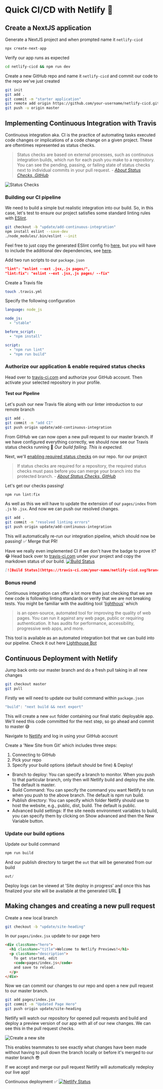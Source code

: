 # Quick CI/CD with Netlify :rocket:
## Create a NextJS application
Generate a NextJS project and when prompted name it `netlify-cicd`
```js
npx create-next-app
```
Verify our app runs as expected
```sh
cd netlify-cicd && npm run dev
```
Create a new GitHub repo and name it `netlify-cicd` and commit our code to the repo we've just created
```sh
git init
git add .
git commit -m "starter application"
git remote add origin https://github.com/your-username/netlify-cicd.git
git push -u origin master
```



## Implementing Continuous Integration with Travis
Continuous integration aka. CI is the practice of automating tasks executed code changes or implications of a code change on a given project. These are oftentimes represented as status checks.

> Status checks are based on external processes, such as continuous integration builds, which run for each push you make to a repository. You can see the pending, passing, or failing state of status checks next to individual commits in your pull request. - *[About Status Checks, GitHub](https://help.github.com/en/github/collaborating-with-issues-and-pull-requests/about-status-checks)*

![Status Checks](https://help.github.com/assets/images/help/pull_requests/commit-list-statuses.png)

### Building our CI pipeline
We need to build a simple but realistic integration into our build. So, in this case, let's test to ensure our project satisfies some standard linting rules with [ESlint](https://eslint.org). 

```sh
git checkout -b "update/add-continuous-integration"
npm install eslint --save-dev
./node_modules/.bin/eslint --init
```
Feel free to just copy the generated ESlint config fro [here](https://raw.githubusercontent.com/EoinTraynor/netlify-cicd/master/.eslintrc.json), but you will have to include the additional dev dependencies, see [here](https://raw.githubusercontent.com/EoinTraynor/netlify-cicd/master/package.json).

Add two run scripts to our `package.json`
```json
"lint": "eslint --ext .jsx,.js pages/",
"lint:fix": "eslint --ext .jsx,.js pages/ --fix"
```

Create a Travis file
```sh
touch .travis.yml
```
Specify the following configuration
```yml
language: node_js

node_js:
  - "stable"

before_script:
  - "npm install"

script:
  - "npm run lint"
  - "npm run build" 
```

### Authorize our application & enable required status checks
Head over to [travis-ci.com](https://travis-ci.com/dashboard) and authorize your GitHub account. Then activate your selected repository in your profile.

#### Test our Pipeline
Let's push our new Travis file along with our linter introduction to our remote branch
```sh
git add .
git commit -m "add CI"
git push origin update/add-continuous-integration
```

From GitHub we can now open a new pull request to our master branch. If we have configured everything correctly, we should now see our Travis status checks running 🤞
*Our build failing. This is expected.*

Next, we'll [enabling required status checks](https://help.github.com/en/github/administering-a-repository/enabling-required-status-checks) on our repo.
 for our project
> If status checks are required for a repository, the required status checks must pass before you can merge your branch into the protected branch. - *[About Status Checks, GitHub](https://help.github.com/en/github/collaborating-with-issues-and-pull-requests/about-status-checks)*


Let's get our checks passing!
```sh
npm run lint:fix
```
As well as this we will have to update the extension of our `pages/index` from `.js` to `.jsx`. And now we can push our resolved changes.

```sh
git add .
git commit -m "resolved linting errors"
git push origin update/add-continuous-integration
```

This will automatically re-run our integration pipeline, which should now be passing! ✅ Merge that PR!

Have we really even implemented CI if we don't have the badge to prove it? :joy: Head back over to [travis-ci.com](https://travis-ci.com) under your project and copy the markdown status of our build. 
[![Build Status](https://travis-ci.com/EoinTraynor/netlify-cicd.svg?branch=master)](https://travis-ci.com/EoinTraynor/netlify-cicd)
```md
[![Build Status](https://travis-ci.com/your-name/netlify-cicd.svg?branch=master)](https://travis-ci.com/your-name/netlify-cicd)
```

### Bonus round
Continuous integration can offer a lot more than just checking that we are new code is following linting standards or verify that we are not breaking tests. You might be familiar with the auditing tool '[lighthous](https://developers.google.com/web/tools/lighthouse)' which
> is an open-source, automated tool for improving the quality of web pages. You can run it against any web page, public or requiring authentication. It has audits for performance, accessibility, progressive web apps, and more.

This tool is available as an automated integration bot that we can build into our pipeline. Check it out here [Lighthouse Bot](https://github.com/GoogleChromeLabs/lighthousebot)

##  Continuous Deployment with Netlify
Jump back onto our master branch and do a fresh pull taking in all new changes
```sh
git checkout master
git pull
```

Firstly we will need to update our build command within `package.json`
```js
"build": "next build && next export"
```
This will create a new `out` folder containing our final static deployable app. We'll need this code committed for the next step, so go ahead and commit to master 😅

Navigate to [Netlify](https://app.netlify.com/start) and log in using your GitHub account

Create a 'New Site from Git' which includes three steps:
1. Connecting to GitHub
2. Pick your repo
3. Specify your build options (default should be fine) & Deploy!
   
<!-- ![Create a new site](https://raw.githubusercontent.com/EoinTraynor/netlify-cicd/master/demo_assets/CreateSiteOnNetlify.png "Create a new site") -->

 * Branch to deploy: You can specify a branch to monitor. When you push to that particular branch, only then will Netlify build and deploy the site. The default is master.
 * Build Command: You can specify the command you want Netlify to run when you push to the above branch. The default is npm run build.
 * Publish directory: You can specify which folder Netlify should use to host the website, e.g., public, dist, build. The default is public.
 * Advanced build settings: If the site needs environment variables to build, you can specify them by clicking on Show advanced and then the New Variable button.

### Update our build options
Update our build command
```js
npm run build 
```
And our publish directory to target the `out` that will be generated from our build
```js
out/
```

Deploy logs can be viewed at 'Site deploy in progress' and once this has finalized your site will be available at the generated URL :rocket:

## Making changes and creating a new pull request
Create a new local branch
```sh
git checkout -b "update/site-heading"
```

In our `pages/index.jsx` update to our page hero
```html
<div className="hero">
  <h1 className="title">Welcome to Netlify Previews!</h1>
  <p className="description">
    To get started, edit
    <code>pages/index.js</code>
    and save to reload.
  </p>
</div>
```

Now we can commit our changes to our repo and open a new pull request to our master branch.
```sh
git add pages/index.jsx
git commit -m "Updated Page Hero"
git push origin update/site-heading
```

Netlify will watch our repository for opened pull requests and build and deploy a preview version of our app with all of our new changes. We can see this in the pull request checks.

![Create a new site](https://raw.githubusercontent.com/EoinTraynor/netlify-cicd/master/demo_assets/PRChecks.png "Create a new site")

This enables teammates to see exactly what changes have been made without having to pull down the branch locally or before it's merged to our master branch :sunglasses:


If we accept and merge our pull request Netlify will automatically redeploy our live app!

Continuous deployment ✅
[![Netlify Status](https://api.netlify.com/api/v1/badges/691f8596-a18a-4acb-a743-e8811bcdbbd4/deploy-status)](https://app.netlify.com/sites/thirsty-keller-621346/deploys)
